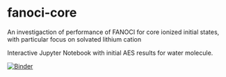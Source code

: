 # fanoci-core
An investigaction of performance of FANOCI for core ionized initial states, with particular focus on solvated lithium cation

Interactive Jupyter Notebook with initial AES results for water molecule.

[![Binder](https://mybinder.org/badge_logo.svg)](https://mybinder.org/v2/gh/danielhollas/fanoci-core.git/master?filepath=notebooks%2FAES.ipynb)
